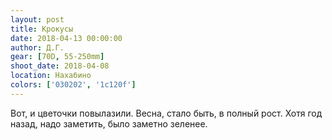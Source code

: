 ```yaml
---
layout: post
title: Крокусы
date: 2018-04-13 00:00:00
author: Д.Г.
gear: [70D, 55-250mm]
shoot_date: 2018-04-08
location: Нахабино
colors: ['030202', '1c120f']
---
```

Вот, и цветочки повылазили. Весна, стало быть, в полный рост. Хотя год назад, надо заметить, было заметно зеленее.
